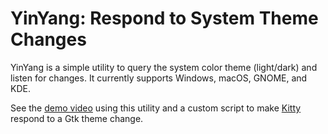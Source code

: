 # YinYang: Respond to System Theme Changes

YinYang is a simple utility to query the system color theme (light/dark) and
listen for changes. It currently supports Windows, macOS, GNOME, and KDE.

See the
[demo video](https://raw.githubusercontent.com/parkovski/yinyang/assets/yinyang.mp4)
using this utility and a custom script to make
[Kitty](https://sw.kovidgoyal.net/kitty/) respond to a Gtk theme change.
